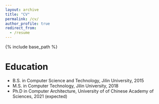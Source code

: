 ```yaml
---
layout: archive
title: "CV"
permalink: /cv/
author_profile: true
redirect_from:
  - /resume
---
```


{% include base_path %}

Education
======
* B.S. in Computer Science and Technology, Jilin University, 2015
* M.S. in Computer Technology, Jilin University, 2018
* Ph.D in Computer Architecture, University of of Chinese Academy of Sciences, 2021 (expected)
